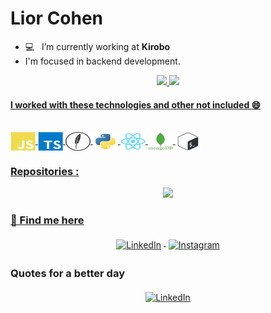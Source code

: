 # Lior Cohen


- 💻 &nbsp; I’m currently working at **Kirobo**
- I'm focused in backend development.
<div align="center">
  <a href="https://github.com/LiorCohenn">
  <img height="170em" src="https://github-readme-stats.vercel.app/api?username=liorcohenn&bg_color=30,e96443,904e95&title_color=fff&text_color=fff"/>
  <img height="170em" src="https://github-readme-stats.vercel.app/api/top-langs/?username=liorcohenn&layout=compact&langs_count=6&bg_color=30,e96443,904e95&text_color=ffff&title_color=fff"/>
</div>
  
  
  <h4>I worked with these technologies and other not included 😄</h4>
<div style="display: inline_block"><br>
  <img align="center" alt="Js" height="30" width="40" src="https://raw.githubusercontent.com/devicons/devicon/master/icons/javascript/javascript-plain.svg">
  <img align="center" alt="Ts" height="30" width="40" src="https://raw.githubusercontent.com/devicons/devicon/master/icons/typescript/typescript-plain.svg">
  <img align="center" alt="Feathersjs" height="30" width="40" src="https://raw.githubusercontent.com/devicons/devicon/master/icons/feathersjs/feathersjs-original.svg">
<img align="center" alt="Python" height="30" width="40" src="https://raw.githubusercontent.com/devicons/devicon/master/icons/python/python-original.svg">
  <img align="center" alt="React" height="30" width="40" src="https://raw.githubusercontent.com/devicons/devicon/master/icons/react/react-original.svg">
  <img align="center" alt="Db" height="30" width="40" src="https://raw.githubusercontent.com/devicons/devicon/master/icons/mongodb/mongodb-plain-wordmark.svg">
  <img align="center" alt="Bash" height="30" width="40" src="https://raw.githubusercontent.com/devicons/devicon/master/icons/bash/bash-plain.svg">
</div>

### Repositories :
<div align="center">
  <a href="https://github.com/LiorCohenn">
  <img height="130em" src="https://github-readme-stats.vercel.app/api/pin?username=liorcohenn&repo=ts-abi-decoder&title_color=fff&icon_color=f9f9f9&text_color=ffff&bg_color=30,e96443,904e95&show_owner=true"/>

</div>

### 📢 Find me here
<p align="center">
  <a href="https://www.linkedin.com/in/iamliorcohen/">
    <img src="https://raw.githubusercontent.com/MikeCodesDotNET/MikeCodesDotNET/a8abbf37441f3253f74ea255a47f289208d7568c/Resources/linkedIn.svg" alt="LinkedIn" style="vertical-align:top; margin:4px">
  </a>

  <a href="https://www.instagram.com/liorco22/">
    <img src="https://raw.githubusercontent.com/MikeCodesDotNET/MikeCodesDotNET/a8abbf37441f3253f74ea255a47f289208d7568c/Resources/instagram.svg" alt="Instagram" style="vertical-align:top; margin:4px">
  </a>

</p>

### Quotes for a better day
<p align="center">
  <a href="https://github.com/LiorCohenn">
    <img src="https://quotes-github-readme.vercel.app/api?type=horizontal&theme=blue" alt="LinkedIn" style="vertical-align:top; margin:4px">
  </a>
</p>



